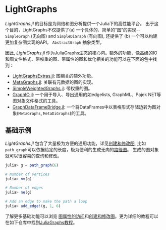 # LightGraphs

*LightGraphs.jl* 的目标是为网络和图分析提供一个Julia下的高性能平台。  出于这个目的，LightGraphs不仅提供了(a) 一个具体的、简单的“图”的实现-- `SimpleGraph` (无向图) and `SimpleDiGraph` (有向图), 还提供了 (b) 一个可以构建更加复杂图实现的API， `AbstractGraph` 抽象类型。

因此, *LightGraphs.jl* 作为JuliaGraphs生态的核心包。额外的功能，像高级的IO和图文件格式、带权重的图、带属性的图和优化相关的功能可以在下面的包中找到：
  * [LightGraphsExtras.jl](https://github.com/JuliaGraphs/LightGraphsExtras.jl): 图相关的额外功能。
  * [MetaGraphs.jl](https://github.com/JuliaGraphs/MetaGraphs.jl): 关联有元数据的图的实现。
  * [SimpleWeightedGraphs.jl](https://github.com/JuliaGraphs/SimpleWeightedGraphs.jl): 带权重的图。
  * [GraphIO.jl](https://github.com/JuliaGraphs/GraphIO.jl): 一个用于导入、导出通用的如edgelists, GraphML、Pajek NET等图对象文件格式的工具。
  * [GraphDataFrameBridge.jl](https://github.com/JuliaGraphs/GraphDataFrameBridge.jl): 一个将DataFrames中以表格形式存储边转为图对象(`MetaGraphs`, `MetaDiGraphs`)的工具。


## 基础示例

*LightGraphs.jl* 包含了大量极为方便的通用功能，详见[创建和修改图](@ref), 比如 `path_graph`可以依据给定的长度，极为便利的生成无向的[路径图](https://en.wikipedia.org/wiki/Path_graph)。
生成的图对象就可以很容易的查询和修改。

```julia
julia> g = path_graph(6)

# Number of vertices
julia> nv(g)

# Number of edges
julia> ne(g)

# Add an edge to make the path a loop
julia> add_edge!(g, 1, 6)
```

了解更多基础功能可以浏览 [图属性的访问](@ref)和[创建和修改图](@ref)。更为详细的教程可以在如下仓库中找到[JuliaGraphs教程](https://github.com/JuliaGraphs/JuliaGraphsTutorials)。
